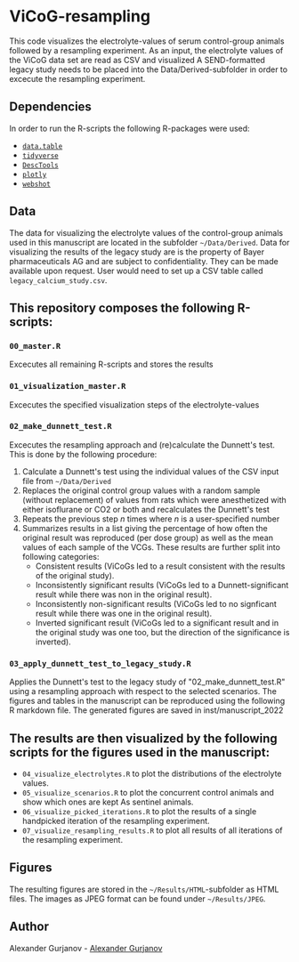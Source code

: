# ViCoG-resampling
This code visualizes the electrolyte-values of serum control-group animals followed by a resampling experiment.
As an input, the electrolyte values of the ViCoG data set are read as CSV and visualized
A SEND-formatted legacy study needs to be placed into the Data/Derived-subfolder in order to excecute the resampling experiment.

## Dependencies
In order to run the R-scripts the following R-packages were used:
- [`data.table`](https://CRAN.R-project.org/package=data.table)
- [`tidyverse`](https://doi.org/10.21105/joss.01686)
- [`DescTools`](https://cran.r-project.org/package=DescTools) 
- [`plotly`](https://plotly-r.com) 
- [`webshot`](https://CRAN.R-project.org/package=webshot) 

## Data
The data for visualizing the electrolyte values of the control-group animals used in this manuscript are located in the subfolder `~/Data/Derived`.
Data for visualizing the results of the legacy study are is the property of Bayer pharmaceuticals AG and are subject to confidentiality. They can be made available upon request. User would need to set up a CSV table called `legacy_calcium_study.csv`.

## This repository composes the following R-scripts:
### `00_master.R`
Excecutes all remaining R-scripts and stores the results
### `01_visualization_master.R`
Excecutes the specified visualization steps of the electrolyte-values
### `02_make_dunnett_test.R`
Excecutes the resampling approach and (re)calculate the Dunnett's test.
This is done by the following procedure:
1) Calculate a Dunnett's test using the individual values of the CSV input file from `~/Data/Derived`
2) Replaces the original control group values with a random sample (without replacement) of values from rats which were anesthetized with either isoflurane or CO2 or both and recalculates the Dunnett's test
3) Repeats the previous step _n_ times where _n_ is a user-specified number
4) Summarizes results in a list giving the percentage of how often the original result was reproduced (per dose group) as well as the mean values of each sample of the VCGs.
  These results are further split into following categories:
    - Consistent results (ViCoGs led to a result consistent with the results of the original study).
    - Inconsistently significant results (ViCoGs led to a Dunnett-significant result while there was non in the original result).
    - Inconsistently non-significant results (ViCoGs led to no signficant result while there was one in the original result).
    - Inverted significant result (ViCoGs led to a significant result and in the original study was one too, but the direction of the significance is inverted).

### `03_apply_dunnett_test_to_legacy_study.R`
Applies the Dunnett's test to the legacy study of "02_make_dunnett_test.R"  using a resampling approach with respect to the selected scenarios.
The figures and tables in the manuscript can be reproduced using the following R markdown file. The generated figures are saved in inst/manuscript_2022

## The results are then visualized by the following scripts for the figures used in the manuscript:
- `04_visualize_electrolytes.R` to plot the distributions of the electrolyte values.
- `05_visualize_scenarios.R` to plot the concurrent control animals and show which ones are kept As sentinel animals.
- `06_visualize_picked_iterations.R` to plot the results of a single handpicked iteration of the resampling experiment.
- `07_visualize_resampling_results.R` to plot all results of all iterations of the resampling experiment.

## Figures
The resulting figures are stored in the `~/Results/HTML`-subfolder as HTML files. The images as JPEG format can be found under `~/Results/JPEG`.

## Author
Alexander Gurjanov - [Alexander Gurjanov](mailto:alexander.gurjanov@bayer.com)
